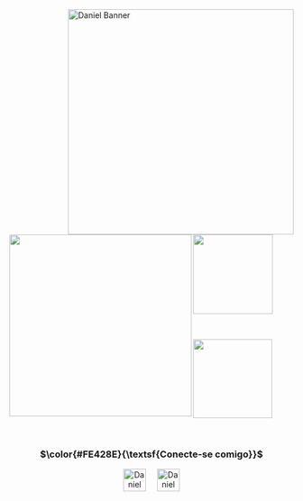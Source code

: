 
<img align="right" alt="Daniel Banner" width="400" src="[https://img.odcdn.com.br/wp-content/uploads/2023/10/google-fotos.jpg](https://im.ge/i/KMIKUD)">
<p> &nbsp; </p>

<div>
  <a >
  <img height= 323" align="left" src="https://github-readme-stats.vercel.app/api/top-langs/?username=danielgomes775&layout=donut-vertical&theme=radical" />
</a>

<a href="https://github.com/danielgomes775/github-readme-stats">
  <img height="141"  align="center" src="https://github-readme-stats.vercel.app/api/pin/?username=danielgomes775&repo=Websites_Study_Projects&theme=radical"/>
</a>
<p> &nbsp; </p>
<a>
  <img height="140"  align="center" src="https://github-readme-stats.vercel.app/api?username=danielgomes775&show_icons=true&theme=radical&card_width=652px" />
</a>
</div>

 <p> &nbsp; </p>

<div align="center">
  <h3 align="center">$\color{#FE428E}{\textsf{Conecte-se comigo}}$</h3>
  <a href="https://www.linkedin.com/in/daniel-gomes-767399234?lipi=urn%3Ali%3Apage%3Ad_flagship3_profile_view_base%3BwX0dk71tQwOts7PZOvvEZQ%3D%3D" target="blank"><img align="center" src="https://cdn.jsdelivr.net/npm/simple-icons@3.0.1/icons/linkedin.svg" alt="Daniel Linkedin" height="40" width="40"/></a>
  <a> &nbsp; </a>
  <a> &nbsp; </a>
  <a href="your link" target="blank"><img align="center" src="https://cdn.jsdelivr.net/npm/simple-icons@3.0.1/icons/gmail.svg" alt="Daniel Email" height="40" width="40" /></a>
</div>


